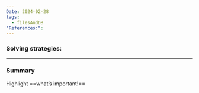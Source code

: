```yaml
---
Date: 2024-02-28
tags:
  - filesAndDB
"References:":
---
```


### Solving strategies: 

---
### Summary
Highlight ==what’s important!==
